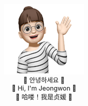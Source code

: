 <div align="center"> 
  <img src="https://github.com/MinJeongwon/MinJeongwon/blob/main/profile.png" width="250" height="220">   

  <br>  

  <div style='font-size:20px;'>
    👋 안녕하세요 👋 <br>     
    👋 Hi, I'm Jeongwon 👋 <br>   
    👋 哈喽！我是贞媛 👋     
  </div>   

</div>


<!--
![Jeongwon's GitHub stats](https://github-readme-stats.vercel.app/api?username=MinJeongwon&show_icons=true)     

**MinJeongwon/MinJeongwon** is a ✨ _special_ ✨ repository because its `README.md` (this file) appears on your GitHub profile.

Here are some ideas to get you started:

- 🔭 I’m currently working on ...
- 🌱 I’m currently learning ...
- 👯 I’m looking to collaborate on ...
- 🤔 I’m looking for help with ...
- 💬 Ask me about ...
- 📫 How to reach me: ...
- 😄 Pronouns: ...
- ⚡ Fun fact: ...
-->

